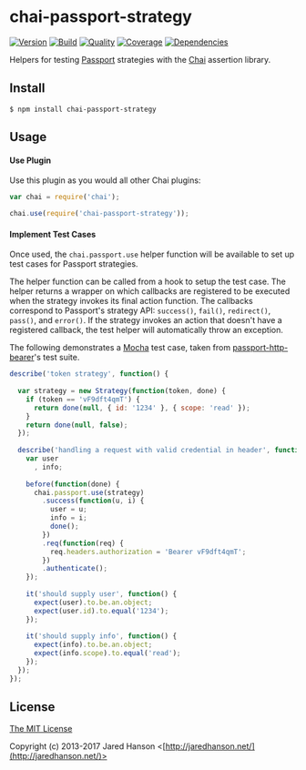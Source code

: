 # chai-passport-strategy

[![Version](https://img.shields.io/npm/v/chai-passport-strategy.svg?label=version)](https://www.npmjs.com/package/chai-passport-strategy)
[![Build](https://img.shields.io/travis/jaredhanson/chai-passport-strategy.svg)](https://travis-ci.org/jaredhanson/chai-passport-strategy)
[![Quality](https://img.shields.io/codeclimate/github/jaredhanson/chai-passport-strategy.svg?label=quality)](https://codeclimate.com/github/jaredhanson/chai-passport-strategy)
[![Coverage](https://img.shields.io/coveralls/jaredhanson/chai-passport-strategy.svg)](https://coveralls.io/r/jaredhanson/chai-passport-strategy)
[![Dependencies](https://img.shields.io/david/jaredhanson/chai-passport-strategy.svg)](https://david-dm.org/jaredhanson/chai-passport-strategy)


Helpers for testing [Passport](http://passportjs.org/) strategies with the
[Chai](http://chaijs.com/) assertion library.

## Install

    $ npm install chai-passport-strategy

## Usage

#### Use Plugin

Use this plugin as you would all other Chai plugins:

```javascript
var chai = require('chai');

chai.use(require('chai-passport-strategy'));
```

#### Implement Test Cases

Once used, the `chai.passport.use` helper function will be available to set up
test cases for Passport strategies.

The helper function can be called from a hook to setup the test case.  The
helper returns a wrapper on which callbacks are registered to be executed
when the strategy invokes its final action function.  The callbacks correspond
to Passport's strategy API: `success()`, `fail()`, `redirect()`, `pass()`, and
`error()`.  If the strategy invokes an action that doesn't have a registered
callback, the test helper will automatically throw an exception.

The following demonstrates a [Mocha](http://mochajs.org/) test
case, taken from [passport-http-bearer](https://github.com/jaredhanson/passport-http-bearer)'s
test suite.


```javascript
describe('token strategy', function() {
    
  var strategy = new Strategy(function(token, done) {
    if (token == 'vF9dft4qmT') { 
      return done(null, { id: '1234' }, { scope: 'read' });
    }
    return done(null, false);
  });
  
  describe('handling a request with valid credential in header', function() {
    var user
      , info;
    
    before(function(done) {
      chai.passport.use(strategy)
        .success(function(u, i) {
          user = u;
          info = i;
          done();
        })
        .req(function(req) {
          req.headers.authorization = 'Bearer vF9dft4qmT';
        })
        .authenticate();
    });
    
    it('should supply user', function() {
      expect(user).to.be.an.object;
      expect(user.id).to.equal('1234');
    });
    
    it('should supply info', function() {
      expect(info).to.be.an.object;
      expect(info.scope).to.equal('read');
    });
  });
});
```

## License

[The MIT License](http://opensource.org/licenses/MIT)

Copyright (c) 2013-2017 Jared Hanson <[http://jaredhanson.net/](http://jaredhanson.net/)>


